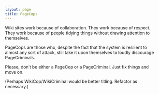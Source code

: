 ```yaml
---
layout: page
title: PageCops
---
```


Wiki sites work because of collaboration. They work because of respect. They work because of people tidying things without drawing attention to themselves.

PageCops are those who, despite the fact that the system is resilient to almost any sort of attack, still take it upon themselves to loudly discourage PageCriminals.

Please, don't be either a PageCop or a PageCriminal. Just fix things and move on.

(Perhaps WikiCop/WikiCriminal would be better titling. Refactor as necessary.)

